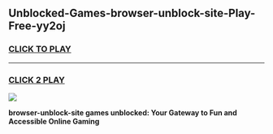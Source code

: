 
## Unblocked-Games-browser-unblock-site-Play-Free-yy2oj
<h3>
<a href="https://premium76.site?title=browser-unblock-site&ref=18A1">CLICK TO PLAY</a></h3>
<hr>

<h3>
<a href="https://premium76.site?title=browser-unblock-site&ref=18A1">CLICK 2 PLAY</a>
  
</h3>

<a href="https://premium76.site?title=browser-unblock-site&ref=18A1"><img src="https://clearcache.store/games.png"></a>


**browser-unblock-site games unblocked: Your Gateway to Fun and Accessible Online Gaming**
